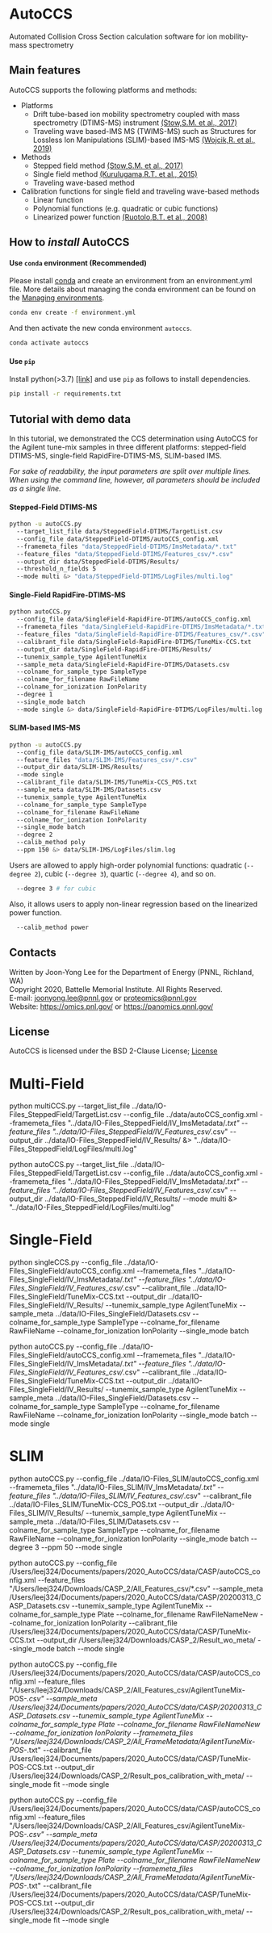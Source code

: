 # AutoCCS #

Automated Collision Cross Section calculation software for ion mobility-mass spectrometry


## Main features ##
AutoCCS supports the following platforms and methods:
- Platforms
  - Drift tube-based ion mobility spectrometry coupled with mass spectrometry (DTIMS-MS) instrument [(Stow,S.M. et al., 2017)](https://doi.org/10.1021/acs.analchem.7b01729)
  - Traveling wave based-IMS MS (TWIMS-MS) such as Structures for Lossless Ion Manipulations (SLIM)-based IMS-MS [(Wojcik,R. et al., 2019)](https://doi.org/10.1021/acs.analchem.9b02808)
- Methods
  - Stepped field method [(Stow,S.M. et al., 2017)](https://doi.org/10.1021/acs.analchem.7b01729)
  - Single field method [(Kurulugama,R.T. et al., 2015)](https://doi.org/10.1039/C5AN00991J)
  - Traveling wave-based method 
- Calibration functions for single field and traveling wave-based methods
  - Linear function
  - Polynomial functions (e.g. quadratic or cubic functions)
  - Linearized power function [(Ruotolo,B.T. et al., 2008)](https://doi.org/10.1038/nprot.2008.78)
  
  
## How to _install_ AutoCCS ##
#### Use `conda` environment (Recommended) ####
Please install [conda](https://docs.anaconda.com/anaconda/install/) and create an environment from an environment.yml file. More details about managing the conda environment can be found on the [Managing environments](https://docs.conda.io/projects/conda/en/latest/user-guide/tasks/manage-environments.html#creating-an-environment-from-an-environment-yml-file).
```bash
conda env create -f environment.yml
```
And then activate the new conda environment `autoccs`.
```bash
conda activate autoccs
```

#### Use `pip` ####
Install python(>3.7) [[link]](https://www.python.org/downloads/) and use `pip` as follows to install dependencies. 
```bash
pip install -r requirements.txt
```

## Tutorial with demo data ##
In this tutorial, we demonstrated the CCS determination using AutoCCS for the Agilent tune-mix samples in three different platforms: stepped-field DTIMS-MS, single-field RapidFire-DTIMS-MS, SLIM-based IMS.

<i>For sake of readability, the input parameters are split over multiple lines. When using the command line, however, all parameters should be included as a single line.</i>

#### Stepped-Field DTIMS-MS ####
<!-- 
```bash
python -u autoCCS.py --target_list_file data/SteppedField-DTIMS/TargetList.csv --config_file data/SteppedField-DTIMS/autoCCS_config.xml --framemeta_files "data/SteppedField-DTIMS/ImsMetadata/*.txt" --feature_files "data/SteppedField-DTIMS/Features_csv/*.csv" --output_dir data/SteppedField-DTIMS/Results/ --threshold_n_fields 5 --mode multi &> "data/SteppedField-DTIMS/LogFiles/multi.log"
``` 
-->

```bash
python -u autoCCS.py
  --target_list_file data/SteppedField-DTIMS/TargetList.csv
  --config_file data/SteppedField-DTIMS/autoCCS_config.xml
  --framemeta_files "data/SteppedField-DTIMS/ImsMetadata/*.txt"
  --feature_files "data/SteppedField-DTIMS/Features_csv/*.csv"
  --output_dir data/SteppedField-DTIMS/Results/
  --threshold_n_fields 5
  --mode multi &> "data/SteppedField-DTIMS/LogFiles/multi.log"
```

#### Single-Field RapidFire-DTIMS-MS ####
<!--
```bash
python autoCCS.py --config_file data/SingleField-RapidFire-DTIMS/autoCCS_config.xml --framemeta_files "data/SingleField-RapidFire-DTIMS/ImsMetadata/*.txt" --feature_files "data/SingleField-RapidFire-DTIMS/Features_csv/*.csv" --calibrant_file data/SingleField-RapidFire-DTIMS/TuneMix-CCS.txt --output_dir data/SingleField-RapidFire-DTIMS/Results/ --tunemix_sample_type AgilentTuneMix --sample_meta data/SingleField-RapidFire-DTIMS/Datasets.csv --colname_for_sample_type SampleType --colname_for_filename RawFileName --colname_for_ionization IonPolarity --degree 1 --single_mode batch --mode single &> data/SingleField-RapidFire-DTIMS/LogFiles/multi.log
```
-->


```bash
python autoCCS.py
  --config_file data/SingleField-RapidFire-DTIMS/autoCCS_config.xml
  --framemeta_files "data/SingleField-RapidFire-DTIMS/ImsMetadata/*.txt"
  --feature_files "data/SingleField-RapidFire-DTIMS/Features_csv/*.csv"
  --calibrant_file data/SingleField-RapidFire-DTIMS/TuneMix-CCS.txt
  --output_dir data/SingleField-RapidFire-DTIMS/Results/
  --tunemix_sample_type AgilentTuneMix
  --sample_meta data/SingleField-RapidFire-DTIMS/Datasets.csv
  --colname_for_sample_type SampleType
  --colname_for_filename RawFileName
  --colname_for_ionization IonPolarity
  --degree 1
  --single_mode batch
  --mode single &> data/SingleField-RapidFire-DTIMS/LogFiles/multi.log
```

#### SLIM-based IMS-MS ####
<!--
```bash
python -u autoCCS.py --config_file data/SLIM-IMS/autoCCS_config.xml --feature_files "data/SLIM-IMS/Features_csv/*.csv" --output_dir data/SLIM-IMS/Results/ --mode single --calibrant_file data/SLIM-IMS/TuneMix-CCS_POS.txt --sample_meta data/SLIM-IMS/Datasets.csv --tunemix_sample_type AgilentTuneMix --colname_for_sample_type SampleType --colname_for_filename RawFileName --colname_for_ionization IonPolarity --single_mode batch --degree 2 --calib_method poly --ppm 150 &> data/SLIM-IMS/LogFiles/slim.log
```
-->


```bash
python -u autoCCS.py
  --config_file data/SLIM-IMS/autoCCS_config.xml
  --feature_files "data/SLIM-IMS/Features_csv/*.csv"
  --output_dir data/SLIM-IMS/Results/
  --mode single
  --calibrant_file data/SLIM-IMS/TuneMix-CCS_POS.txt
  --sample_meta data/SLIM-IMS/Datasets.csv
  --tunemix_sample_type AgilentTuneMix
  --colname_for_sample_type SampleType
  --colname_for_filename RawFileName
  --colname_for_ionization IonPolarity
  --single_mode batch
  --degree 2
  --calib_method poly
  --ppm 150 &> data/SLIM-IMS/LogFiles/slim.log
```
Users are allowed to apply high-order polynomial functions: quadratic (`--degree 2`), cubic (`--degree 3`), quartic (`--degree 4`), and so on.
```bash
  --degree 3 # for cubic
```
Also, it allows users to apply non-linear regression based on the linearized power function.
```bash
  --calib_method power
```

## Contacts ##
Written by Joon-Yong Lee for the Department of Energy (PNNL, Richland, WA)\
Copyright 2020, Battelle Memorial Institute. All Rights Reserved.\
E-mail: joonyong.lee@pnnl.gov or proteomics@pnnl.gov\
Website: https://omics.pnl.gov/ or https://panomics.pnnl.gov/


## License ##
AutoCCS is licensed under the BSD 2-Clause License; [License](license.txt)





# Multi-Field
python multiCCS.py --target_list_file ../data/IO-Files_SteppedField/TargetList.csv --config_file ../data/autoCCS_config.xml --framemeta_files "../data/IO-Files_SteppedField/IV_ImsMetadata/*.txt" --feature_files "../data/IO-Files_SteppedField/IV_Features_csv/*.csv" --output_dir ../data/IO-Files_SteppedField/IV_Results/ &> "../data/IO-Files_SteppedField/LogFiles/multi.log"

python autoCCS.py --target_list_file ../data/IO-Files_SteppedField/TargetList.csv --config_file ../data/autoCCS_config.xml --framemeta_files "../data/IO-Files_SteppedField/IV_ImsMetadata/*.txt" --feature_files "../data/IO-Files_SteppedField/IV_Features_csv/*.csv" --output_dir ../data/IO-Files_SteppedField/IV_Results/ --mode multi &> "../data/IO-Files_SteppedField/LogFiles/multi.log"

# Single-Field
python singleCCS.py --config_file ../data/IO-Files_SingleField/autoCCS_config.xml --framemeta_files "../data/IO-Files_SingleField/IV_ImsMetadata/*.txt" --feature_files "../data/IO-Files_SingleField/IV_Features_csv/*.csv" --calibrant_file ../data/IO-Files_SingleField/TuneMix-CCS.txt --output_dir ../data/IO-Files_SingleField/IV_Results/ --tunemix_sample_type AgilentTuneMix --sample_meta ../data/IO-Files_SingleField/Datasets.csv --colname_for_sample_type SampleType --colname_for_filename RawFileName --colname_for_ionization IonPolarity --single_mode batch

python autoCCS.py --config_file ../data/IO-Files_SingleField/autoCCS_config.xml --framemeta_files "../data/IO-Files_SingleField/IV_ImsMetadata/*.txt" --feature_files "../data/IO-Files_SingleField/IV_Features_csv/*.csv" --calibrant_file ../data/IO-Files_SingleField/TuneMix-CCS.txt --output_dir ../data/IO-Files_SingleField/IV_Results/ --tunemix_sample_type AgilentTuneMix --sample_meta ../data/IO-Files_SingleField/Datasets.csv --colname_for_sample_type SampleType --colname_for_filename RawFileName --colname_for_ionization IonPolarity --single_mode batch --mode single

# SLIM
python autoCCS.py --config_file ../data/IO-Files_SLIM/autoCCS_config.xml --framemeta_files "../data/IO-Files_SLIM/IV_ImsMetadata/*.txt" --feature_files "../data/IO-Files_SLIM/IV_Features_csv/*.csv" --calibrant_file ../data/IO-Files_SLIM/TuneMix-CCS_POS.txt --output_dir ../data/IO-Files_SLIM/IV_Results/ --tunemix_sample_type AgilentTuneMix --sample_meta ../data/IO-Files_SLIM/Datasets.csv --colname_for_sample_type SampleType --colname_for_filename RawFileName --colname_for_ionization IonPolarity --single_mode batch --degree 3 --ppm 50 --mode single



<!-- CASP -->
python autoCCS.py --config_file /Users/leej324/Documents/papers/2020_AutoCCS/data/CASP/autoCCS_config.xml --feature_files "/Users/leej324/Downloads/CASP_2/All_Features_csv/*.csv" --sample_meta /Users/leej324/Documents/papers/2020_AutoCCS/data/CASP/20200313_CASP_Datasets.csv --tunemix_sample_type AgilentTuneMix --colname_for_sample_type Plate --colname_for_filename RawFileNameNew --colname_for_ionization IonPolarity --calibrant_file /Users/leej324/Documents/papers/2020_AutoCCS/data/CASP/TuneMix-CCS.txt --output_dir /Users/leej324/Downloads/CASP_2/Result_wo_meta/ --single_mode batch --mode single


python autoCCS.py --config_file /Users/leej324/Documents/papers/2020_AutoCCS/data/CASP/autoCCS_config.xml --feature_files "/Users/leej324/Downloads/CASP_2/All_Features_csv/AgilentTuneMix-POS-*.csv" --sample_meta /Users/leej324/Documents/papers/2020_AutoCCS/data/CASP/20200313_CASP_Datasets.csv --tunemix_sample_type AgilentTuneMix --colname_for_sample_type Plate --colname_for_filename RawFileNameNew --colname_for_ionization IonPolarity --framemeta_files "/Users/leej324/Downloads/CASP_2/All_FrameMetadata/AgilentTuneMix-POS-*.txt"  --calibrant_file /Users/leej324/Documents/papers/2020_AutoCCS/data/CASP/TuneMix-POS-CCS.txt --output_dir /Users/leej324/Downloads/CASP_2/Result_pos_calibration_with_meta/ --single_mode fit --mode single



python autoCCS.py --config_file /Users/leej324/Documents/papers/2020_AutoCCS/data/CASP/autoCCS_config.xml --feature_files "/Users/leej324/Downloads/CASP_2/All_Features_csv/AgilentTuneMix-POS-*.csv" --sample_meta /Users/leej324/Documents/papers/2020_AutoCCS/data/CASP/20200313_CASP_Datasets.csv --tunemix_sample_type AgilentTuneMix --colname_for_sample_type Plate --colname_for_filename RawFileNameNew --colname_for_ionization IonPolarity --framemeta_files "/Users/leej324/Downloads/CASP_2/All_FrameMetadata/AgilentTuneMix-POS-*.txt"  --calibrant_file /Users/leej324/Documents/papers/2020_AutoCCS/data/CASP/TuneMix-POS-CCS.txt --output_dir /Users/leej324/Downloads/CASP_2/Result_pos_calibration_with_meta/ --single_mode fit --mode single